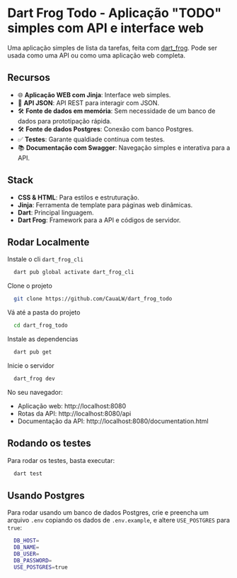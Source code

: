 # Dart Frog Todo - Aplicação "TODO" simples com API e interface web

Uma aplicação simples de lista da tarefas, feita com [dart_frog](https://dartfrog.vgv.dev/). Pode ser usada como uma API ou como uma aplicação web completa.

## Recursos

- 🌐 **Aplicação WEB com Jinja**: Interface web simples.  
- 📄 **API JSON**: API REST para interagir com JSON.  
- 🛠️ **Fonte de dados em memória**: Sem necessidade de um banco de dados para prototipação rápida.
- 🛠️ **Fonte de dados Postgres**: Conexão com banco Postgres.
- ✅ **Testes**: Garante qualdiade contínua com testes.  
- 📚 **Documentação com Swagger**: Navegação simples e interativa para a API. 



## Stack

- **CSS & HTML**: Para estilos e estruturação.  
- **Jinja**: Ferramenta de template para páginas web dinâmicas.  
- **Dart**: Principal linguagem.  
- **Dart Frog**: Framework para a API e códigos de servidor. 


## Rodar Localmente

Instale o cli `dart_frog_cli`

```bash
  dart pub global activate dart_frog_cli
```

Clone o projeto

```bash
  git clone https://github.com/CauaLW/dart_frog_todo
```

Vá até a pasta do projeto

```bash
  cd dart_frog_todo
```

Instale as dependencias

```bash
  dart pub get
```

Inicie o servidor

```bash
  dart_frog dev
```

No seu navegador:

- Aplicação web: http://localhost:8080
- Rotas da API: http://localhost:8080/api
- Documentação da API: http://localhost:8080/documentation.html


## Rodando os testes

Para rodar os testes, basta executar:

```bash
  dart test
```


## Usando Postgres
Para rodar usando um banco de dados Postgres, crie e preencha um arquivo `.env` copiando os dados de `.env.example`, e altere `USE_POSTGRES` para `true`:
```bash
  DB_HOST=
  DB_NAME=
  DB_USER=
  DB_PASSWORD=
  USE_POSTGRES=true
```